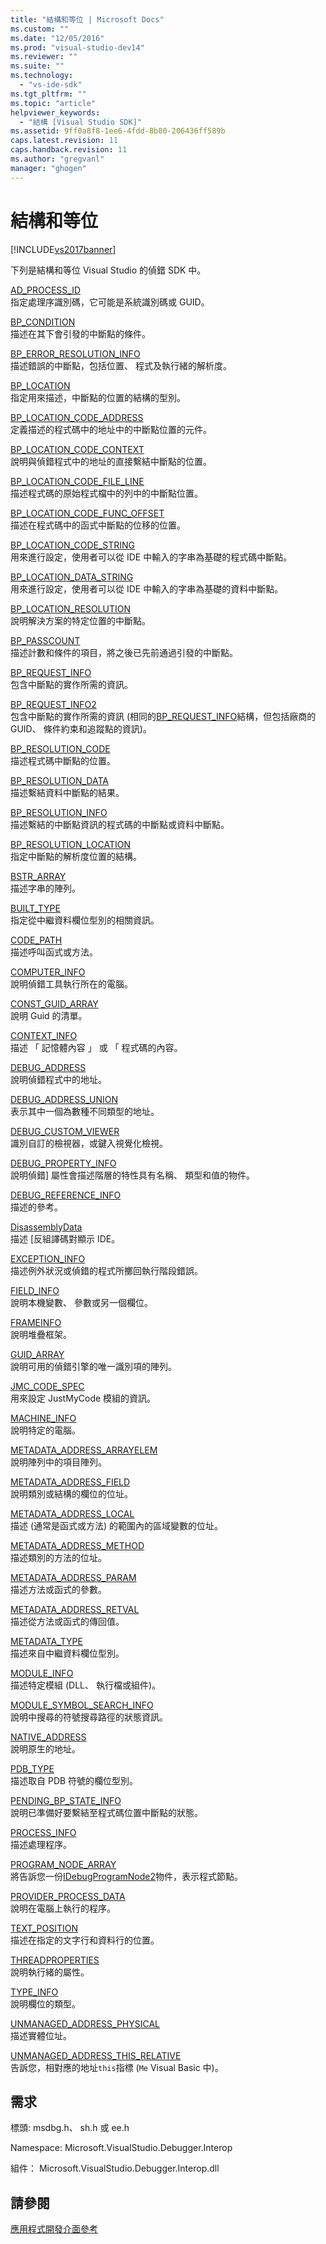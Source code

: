 ```yaml
---
title: "結構和等位 | Microsoft Docs"
ms.custom: ""
ms.date: "12/05/2016"
ms.prod: "visual-studio-dev14"
ms.reviewer: ""
ms.suite: ""
ms.technology: 
  - "vs-ide-sdk"
ms.tgt_pltfrm: ""
ms.topic: "article"
helpviewer_keywords: 
  - "結構 [Visual Studio SDK]"
ms.assetid: 9ff0a8f8-1ee6-4fdd-8b80-206436ff589b
caps.latest.revision: 11
caps.handback.revision: 11
ms.author: "gregvanl"
manager: "ghogen"
---
```

# 結構和等位
[!INCLUDE[vs2017banner](../../../code-quality/includes/vs2017banner.md)]

下列是結構和等位 Visual Studio 的偵錯 SDK 中。  
  
 [AD\_PROCESS\_ID](../../../extensibility/debugger/reference/ad-process-id.md)  
 指定處理序識別碼，它可能是系統識別碼或 GUID。  
  
 [BP\_CONDITION](../../../extensibility/debugger/reference/bp-condition.md)  
 描述在其下會引發的中斷點的條件。  
  
 [BP\_ERROR\_RESOLUTION\_INFO](../../../extensibility/debugger/reference/bp-error-resolution-info.md)  
 描述錯誤的中斷點，包括位置、 程式及執行緒的解析度。  
  
 [BP\_LOCATION](../../../extensibility/debugger/reference/bp-location.md)  
 指定用來描述，中斷點的位置的結構的型別。  
  
 [BP\_LOCATION\_CODE\_ADDRESS](../../../extensibility/debugger/reference/bp-location-code-address.md)  
 定義描述的程式碼中的地址中的中斷點位置的元件。  
  
 [BP\_LOCATION\_CODE\_CONTEXT](../../../extensibility/debugger/reference/bp-location-code-context.md)  
 說明與偵錯程式中的地址的直接繫結中斷點的位置。  
  
 [BP\_LOCATION\_CODE\_FILE\_LINE](../../../extensibility/debugger/reference/bp-location-code-file-line.md)  
 描述程式碼的原始程式檔中的列中的中斷點位置。  
  
 [BP\_LOCATION\_CODE\_FUNC\_OFFSET](../../../extensibility/debugger/reference/bp-location-code-func-offset.md)  
 描述在程式碼中的函式中斷點的位移的位置。  
  
 [BP\_LOCATION\_CODE\_STRING](../../../extensibility/debugger/reference/bp-location-code-string.md)  
 用來進行設定，使用者可以從 IDE 中輸入的字串為基礎的程式碼中斷點。  
  
 [BP\_LOCATION\_DATA\_STRING](../../../extensibility/debugger/reference/bp-location-data-string.md)  
 用來進行設定，使用者可以從 IDE 中輸入的字串為基礎的資料中斷點。  
  
 [BP\_LOCATION\_RESOLUTION](../../../extensibility/debugger/reference/bp-location-resolution.md)  
 說明解決方案的特定位置的中斷點。  
  
 [BP\_PASSCOUNT](../../../extensibility/debugger/reference/bp-passcount.md)  
 描述計數和條件的項目，將之後已先前通過引發的中斷點。  
  
 [BP\_REQUEST\_INFO](../../../extensibility/debugger/reference/bp-request-info.md)  
 包含中斷點的實作所需的資訊。  
  
 [BP\_REQUEST\_INFO2](../../../extensibility/debugger/reference/bp-request-info2.md)  
 包含中斷點的實作所需的資訊 \(相同的[BP\_REQUEST\_INFO](../../../extensibility/debugger/reference/bp-request-info.md)結構，但包括廠商的 GUID、 條件約束和追蹤點的資訊\)。  
  
 [BP\_RESOLUTION\_CODE](../../../extensibility/debugger/reference/bp-resolution-code.md)  
 描述程式碼中斷點的位置。  
  
 [BP\_RESOLUTION\_DATA](../../../extensibility/debugger/reference/bp-resolution-data.md)  
 描述繫結資料中斷點的結果。  
  
 [BP\_RESOLUTION\_INFO](../../../extensibility/debugger/reference/bp-resolution-info.md)  
 描述繫結的中斷點資訊的程式碼的中斷點或資料中斷點。  
  
 [BP\_RESOLUTION\_LOCATION](../../../extensibility/debugger/reference/bp-resolution-location.md)  
 指定中斷點的解析度位置的結構。  
  
 [BSTR\_ARRAY](../../../extensibility/debugger/reference/bstr-array.md)  
 描述字串的陣列。  
  
 [BUILT\_TYPE](../../../extensibility/debugger/reference/built-type.md)  
 指定從中繼資料欄位型別的相關資訊。  
  
 [CODE\_PATH](../../../extensibility/debugger/reference/code-path.md)  
 描述呼叫函式或方法。  
  
 [COMPUTER\_INFO](../../../extensibility/debugger/reference/computer-info.md)  
 說明偵錯工具執行所在的電腦。  
  
 [CONST\_GUID\_ARRAY](../../../extensibility/debugger/reference/const-guid-array.md)  
 說明 Guid 的清單。  
  
 [CONTEXT\_INFO](../../../extensibility/debugger/reference/context-info.md)  
 描述 「 記憶體內容 」 或 「 程式碼的內容。  
  
 [DEBUG\_ADDRESS](../../../extensibility/debugger/reference/debug-address.md)  
 說明偵錯程式中的地址。  
  
 [DEBUG\_ADDRESS\_UNION](../../../extensibility/debugger/reference/debug-address-union.md)  
 表示其中一個為數種不同類型的地址。  
  
 [DEBUG\_CUSTOM\_VIEWER](../../../extensibility/debugger/reference/debug-custom-viewer.md)  
 識別自訂的檢視器，或鍵入視覺化檢視。  
  
 [DEBUG\_PROPERTY\_INFO](../../../extensibility/debugger/reference/debug-property-info.md)  
 說明偵錯\] 屬性會描述階層的特性具有名稱、 類型和值的物件。  
  
 [DEBUG\_REFERENCE\_INFO](../../../extensibility/debugger/reference/debug-reference-info.md)  
 描述的參考。  
  
 [DisassemblyData](../../../extensibility/debugger/reference/disassemblydata.md)  
 描述 \[反組譯碼對顯示 IDE。  
  
 [EXCEPTION\_INFO](../../../extensibility/debugger/reference/exception-info.md)  
 描述例外狀況或偵錯的程式所擲回執行階段錯誤。  
  
 [FIELD\_INFO](../../../extensibility/debugger/reference/field-info.md)  
 說明本機變數、 參數或另一個欄位。  
  
 [FRAMEINFO](../../../extensibility/debugger/reference/frameinfo.md)  
 說明堆疊框架。  
  
 [GUID\_ARRAY](../../../extensibility/debugger/reference/guid-array.md)  
 說明可用的偵錯引擎的唯一識別項的陣列。  
  
 [JMC\_CODE\_SPEC](../../../extensibility/debugger/reference/jmc-code-spec.md)  
 用來設定 JustMyCode 模組的資訊。  
  
 [MACHINE\_INFO](../../../extensibility/debugger/reference/machine-info.md)  
 說明特定的電腦。  
  
 [METADATA\_ADDRESS\_ARRAYELEM](../../../extensibility/debugger/reference/metadata-address-arrayelem.md)  
 說明陣列中的項目陣列。  
  
 [METADATA\_ADDRESS\_FIELD](../../../extensibility/debugger/reference/metadata-address-field.md)  
 說明類別或結構的欄位的位址。  
  
 [METADATA\_ADDRESS\_LOCAL](../../../extensibility/debugger/reference/metadata-address-local.md)  
 描述 \(通常是函式或方法\) 的範圍內的區域變數的位址。  
  
 [METADATA\_ADDRESS\_METHOD](../../../extensibility/debugger/reference/metadata-address-method.md)  
 描述類別的方法的位址。  
  
 [METADATA\_ADDRESS\_PARAM](../../../extensibility/debugger/reference/metadata-address-param.md)  
 描述方法或函式的參數。  
  
 [METADATA\_ADDRESS\_RETVAL](../../../extensibility/debugger/reference/metadata-address-retval.md)  
 描述從方法或函式的傳回值。  
  
 [METADATA\_TYPE](../../../extensibility/debugger/reference/metadata-type.md)  
 描述來自中繼資料欄位型別。  
  
 [MODULE\_INFO](../../../extensibility/debugger/reference/module-info.md)  
 描述特定模組 \(DLL、 執行檔或組件\)。  
  
 [MODULE\_SYMBOL\_SEARCH\_INFO](../../../extensibility/debugger/reference/module-symbol-search-info.md)  
 說明中搜尋的符號搜尋路徑的狀態資訊。  
  
 [NATIVE\_ADDRESS](../../../extensibility/debugger/reference/native-address.md)  
 說明原生的地址。  
  
 [PDB\_TYPE](../../../extensibility/debugger/reference/pdb-type.md)  
 描述取自 PDB 符號的欄位型別。  
  
 [PENDING\_BP\_STATE\_INFO](../../../extensibility/debugger/reference/pending-bp-state-info.md)  
 說明已準備好要繫結至程式碼位置中斷點的狀態。  
  
 [PROCESS\_INFO](../../../extensibility/debugger/reference/process-info.md)  
 描述處理程序。  
  
 [PROGRAM\_NODE\_ARRAY](../../../extensibility/debugger/reference/program-node-array.md)  
 將告訴您一份[IDebugProgramNode2](../../../extensibility/debugger/reference/idebugprogramnode2.md)物件，表示程式節點。  
  
 [PROVIDER\_PROCESS\_DATA](../../../extensibility/debugger/reference/provider-process-data.md)  
 說明在電腦上執行的程序。  
  
 [TEXT\_POSITION](../../../extensibility/debugger/reference/text-position.md)  
 描述在指定的文字行和資料行的位置。  
  
 [THREADPROPERTIES](../../../extensibility/debugger/reference/threadproperties.md)  
 說明執行緒的屬性。  
  
 [TYPE\_INFO](../../../extensibility/debugger/reference/type-info.md)  
 說明欄位的類型。  
  
 [UNMANAGED\_ADDRESS\_PHYSICAL](../../../extensibility/debugger/reference/unmanaged-address-physical.md)  
 描述實體位址。  
  
 [UNMANAGED\_ADDRESS\_THIS\_RELATIVE](../../../extensibility/debugger/reference/unmanaged-address-this-relative.md)  
 告訴您，相對應的地址`this`指標 \(`Me` Visual Basic 中\)。  
  
## 需求  
 標頭: msdbg.h、 sh.h 或 ee.h  
  
 Namespace: Microsoft.VisualStudio.Debugger.Interop  
  
 組件： Microsoft.VisualStudio.Debugger.Interop.dll  
  
## 請參閱  
 [應用程式開發介面參考](../../../extensibility/debugger/reference/api-reference-visual-studio-debugging.md)